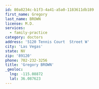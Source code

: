 ```yaml
---
id: 80a8234c-b1f3-4a41-a5a0-1183611db189
first_name: Gregory
last_name: BROWN
license: M.D.
services:
  - family-practice
category: doctors
address: '5120 Tennis Court  Street W'
city: 'Las Vegas'
state: NV
zip: '89120'
phone: 702-232-3256
title: 'Gregory BROWN'
_geoloc:
  lng: -115.08872
  lat: 36.087623
---
```

